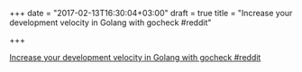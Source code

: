 +++
date = "2017-02-13T16:30:04+03:00"
draft = true
title = "Increase your development velocity in Golang with gocheck  #reddit"

+++

<p><a href="https://t.co/PtODKfsy9U">Increase your development velocity in Golang with gocheck  #reddit</a></p>
